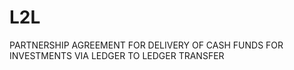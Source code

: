 # L2L
PARTNERSHIP AGREEMENT FOR DELIVERY OF CASH FUNDS FOR INVESTMENTS  VIA LEDGER TO LEDGER TRANSFER
